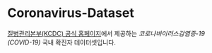 # Coronavirus-Dataset
[질병관리본부(KCDC) 공식 홈페이지](http://www.cdc.go.kr/)에서 제공하는 *코로나바이러스감염증-19 (COVID-19)* 국내 확진자 데이터셋입니다.
